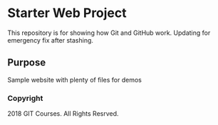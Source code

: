 # Starter Web Project

This repository is for showing how Git and GitHub work. Updating for emergency fix after stashing.

## Purpose

Sample website with plenty of files for demos

### Copyright

2018 GIT Courses. All Rights Resrved.